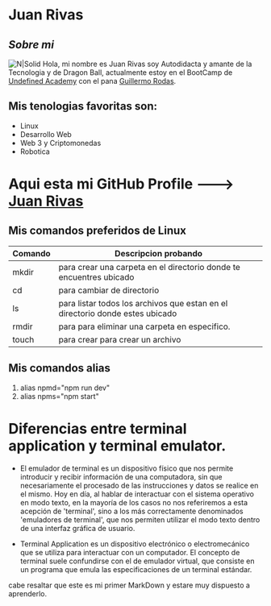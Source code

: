 # Juan Rivas
## _Sobre mi_
![N|Solid](https://http2.mlstatic.com/D_746308-MLA46215089976_052021-F.jpg)
 Hola, mi nombre es Juan Rivas soy Autodidacta y amante de la Tecnologia y de Dragon Ball, actualmente estoy en el BootCamp de [Undefined Academy](https://undefined.academy/) con el pana [Guillermo Rodas](https://undefined.sh/author/glrodasz/).
## Mis tenologias favoritas son:
- Linux
- Desarrollo Web
- Web 3 y Criptomonedas
- Robotica

# Aqui esta mi GitHub Profile ---> [Juan Rivas](https://github.com/PiCureDev)

## Mis comandos preferidos de Linux



| Comando | Descripcion probando |
| ------ | ------ |
| mkdir | para crear una carpeta en el directorio donde te encuentres ubicado |
| cd | para cambiar de directorio |
| ls | para listar todos los archivos que estan en el directorio donde estes ubicado |
| rmdir | para para eliminar una carpeta en especifico. |
| touch | para crear para crear un archivo |

## Mis comandos alias 
1. alias npmd="npm run dev"
2. alias npms="npm start" 

# Diferencias entre terminal application y terminal emulator.

- El emulador de terminal es un dispositivo físico que nos permite introducir y recibir información de una computadora, sin que necesariamente el procesado de las instrucciones y datos se realice en el mismo. Hoy en día, al hablar de interactuar con el sistema operativo en modo texto, en la mayoría de los casos no nos referiremos a esta acepción de 'terminal', sino a los más correctamente denominados 'emuladores de terminal', que nos permiten utilizar el modo texto dentro de una interfaz gráfica de usuario.

- Terminal Application es un dispositivo electrónico o electromecánico que se utiliza para interactuar con un computador. El concepto de terminal suele confundirse con el de emulador virtual, que consiste en un programa que emula las especificaciones de un terminal estándar.



cabe resaltar que este es mi primer MarkDown y estare muy dispuesto a aprenderlo.

